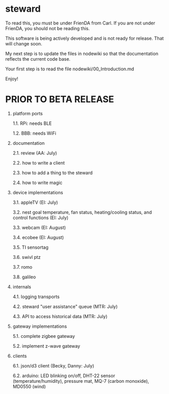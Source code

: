 steward
=======
To read this, you must be under FrienDA from Carl. If you are not under FrienDA, you should not be reading this.

This software is being actively developed and is not ready for release.
That will change soon.

My next step is to update the files in nodewiki so that the documentation reflects the current code base.

Your first step is to read the file nodewiki/00_Introduction.md

Enjoy!


PRIOR TO BETA RELEASE
======================

1. platform ports

    1.1. RPi: needs BLE

    1.2. BBB: needs WiFi

2. documentation

    2.1. review (AA: July)

    2.2. how to write a client

    2.3. how to add a thing to the steward

    2.4. how to write magic

3. device implementations

    3.1. appleTV (EI: July)

    3.2. nest goal temperature, fan status, heating/cooling status, and control functions (EI: July)

    3.3. webcam (EI: August)

    3.4. ecobee (EI: August)

    3.5. TI sensortag

    3.6. swivl ptz

    3.7. romo

    3.8. galileo

4. internals

    4.1. logging transports

    4.2. steward "user assistance" queue (MTR: July)

    4.3. API to access historical data (MTR: July)

5. gateway implementations

    5.1. complete zigbee gateway

    5.2. implement z-wave gateway

6. clients

    6.1. json/d3 client (Becky, Danny: July)

    6.2. arduino: LED blinking on/off, DHT-22 sensor (temperature/humidity), pressure mat, MQ-7 (carbon monoxide), MD0550 (wind)
